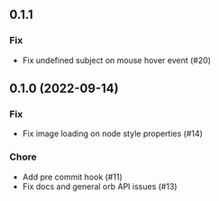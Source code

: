 ## 0.1.1

### Fix

* Fix undefined subject on mouse hover event  (#20)

## 0.1.0 (2022-09-14)

### Fix

* Fix image loading on node style properties (#14)

### Chore 

* Add pre commit hook (#11)
* Fix docs and general orb API issues (#13)
